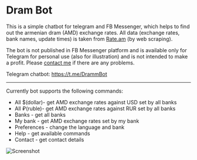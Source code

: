 # Dram Bot

This is a simple chatbot for telegram and FB Messenger, which helps to find out the armenian dram (AMD) exchange rates.
All data (exchange rates, bank names, update times) is taken from [Rate.am](https://rate.am) (by web scraping).

The bot is not published in FB Messenger platform and is available only for Telegram 
for personal use (also for illustration) and is not intended to make a profit. Please [contact me](mailto:aramayis.amiraghyan@yandex.com) if there are any problems.
 
Telegram chatbot: https://t.me/DrammBot

---
 
Currently bot supports the following commands:
* All $(dollar)- get AMD exchange rates against USD set by all banks
* All ₽(ruble)- get AMD exchange rates against RUR set by all banks 
* Banks - get all banks
* My bank - get AMD exchange rates set by my bank
* Preferences - change the language and bank
* Help - get available commands
* Contact - get contact details

![Screenshot](https://i.imgur.com/M3UHyAw.png) 